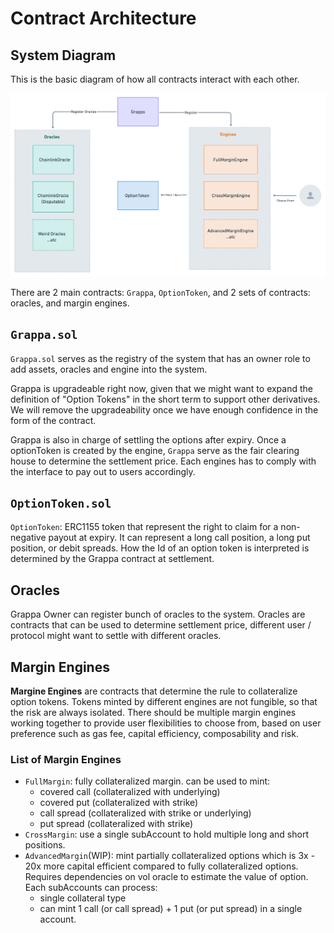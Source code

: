 # Contract Architecture

## System Diagram

This is the basic diagram of how all contracts interact with each other.

![high level](./imgs/system-diagram.png)

There are 2 main contracts: `Grappa`, `OptionToken`, and 2 sets of contracts: oracles, and margin engines. 

## `Grappa.sol`

`Grappa.sol` serves as the registry of the system that has an owner role to add assets, oracles and engine into the system.

Grappa is upgradeable right now, given that we might want to expand the definition of "Option Tokens" in the short term to support other derivatives. We will remove the upgradeability once we have enough confidence in the form of the contract.

Grappa is also in charge of settling the options after expiry. Once a optionToken is created by the engine, `Grappa` serve as the fair clearing house to determine the settlement price. Each engines has to comply with the interface to pay out to users accordingly.

## `OptionToken.sol`

`OptionToken`: ERC1155 token that represent the right to claim for a non-negative payout at expiry. It can represent a long call position, a long put position, or debit spreads. How the Id of an option token is interpreted is determined by the Grappa contract at settlement.

## Oracles

Grappa Owner can register bunch of oracles to the system. Oracles are contracts that can be used to determine settlement price, different user / protocol might want to settle with different oracles.

## Margin Engines

**Margine Engines** are contracts that determine the rule to collateralize option tokens. Tokens minted by different engines are not fungible, so that the risk are always isolated. There should be multiple margin engines working together to provide user flexibilities to choose from, based on user preference such as gas fee, capital efficiency, composability and risk.

### List of Margin Engines

- `FullMargin`: fully collateralized margin. can be used to mint:
  - covered call (collateralized with underlying)
  - covered put (collateralized with strike)
  - call spread (collateralized with strike or underlying)
  - put spread (collateralized with strike)
- `CrossMargin`: use a single subAccount to hold multiple long and short positions.
- `AdvancedMargin`(WIP): mint partially collateralized options which is 3x - 20x more capital efficient compared to fully collateralized options. Requires dependencies on vol oracle to estimate the value of option. Each subAccounts can process:
  - single collateral type
  - can mint 1 call (or call spread) + 1 put (or put spread) in a single account.



